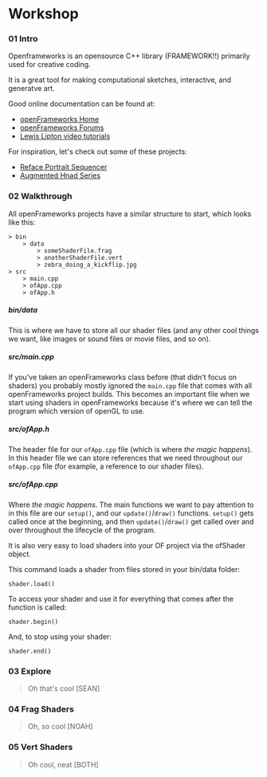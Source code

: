 # Workshop

### 01 Intro

Openframeworks is an opensource C++ library (FRAMEWORK!!) primarily used for creative coding.

It is a great tool for making computational sketches, interactive, and generatve art.

Good online documentation can be found at:

* [openFrameworks Home](https://openframeworks.cc)
* [openFrameworks Forums](https://forum.openframeworks.cc)
* [Lewis Lipton video tutorials](https://www.youtube.com/channel/UC8Wzk_R1GoPkPqLo-obU_kQ)

For inspiration, let's check out some of these projects:

* [Reface Portrait Sequencer](https://vimeo.com/2355887)
* [Augmented Hnad Series](http://www.flong.com/projects/augmented-hand-series/)

### 02 Walkthrough

All openFrameworks projects have a similar structure to start, which looks like this:

```
> bin
	> data
		> someShaderFile.frag
		> anotherShaderFile.vert
		> zebra_doing_a_kickflip.jpg
> src
	> main.cpp
	> ofApp.cpp
	> ofApp.h
```

##### bin/data

This is where we have to store all our shader files (and any other cool things we want, like images or sound files or movie files, and so on).

##### src/main.cpp

If you've taken an openFrameworks class before (that didn't focus on shaders) you probably mostly ignored the `main.cpp` file that comes with all openFrameworks project builds. This becomes an important file when we start using shaders in openFrameworks because it's where we can tell the program which version of openGL to use.

##### src/ofApp.h

The header file for our `ofApp.cpp` file (which is where _the magic happens_). In this header file we can store references that we need throughout our `ofApp.cpp` file (for example, a reference to our shader files).

##### src/ofApp.cpp

Where _the magic happens_. The main functions we want to pay attention to in this file are our `setup()`, and our `update()`/`draw()` functions. `setup()` gets called once at the beginning, and then `update()`/`draw()` get called over and over throughout the lifecycle of the program.

It is also very easy to load shaders into your OF project via the ofShader object.

This command loads a shader from files stored in your bin/data folder:

```
shader.load()
```

To access your shader and use it for everything that comes after the function is called: 

```
shader.begin()
```

And, to stop using your shader:
```
shader.end()
```

### 03 Explore

> Oh that's cool [SEAN]

### 04 Frag Shaders

> Oh, so cool [NOAH]

### 05 Vert Shaders

> Oh cool, neat [BOTH]
